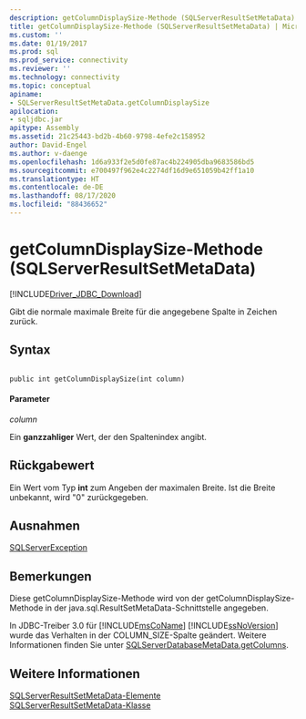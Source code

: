 ```yaml
---
description: getColumnDisplaySize-Methode (SQLServerResultSetMetaData)
title: getColumnDisplaySize-Methode (SQLServerResultSetMetaData) | Microsoft-Dokumentation
ms.custom: ''
ms.date: 01/19/2017
ms.prod: sql
ms.prod_service: connectivity
ms.reviewer: ''
ms.technology: connectivity
ms.topic: conceptual
apiname:
- SQLServerResultSetMetaData.getColumnDisplaySize
apilocation:
- sqljdbc.jar
apitype: Assembly
ms.assetid: 21c25443-bd2b-4b60-9798-4efe2c158952
author: David-Engel
ms.author: v-daenge
ms.openlocfilehash: 1d6a933f2e5d0fe87ac4b224905dba9683586bd5
ms.sourcegitcommit: e700497f962e4c2274df16d9e651059b42ff1a10
ms.translationtype: HT
ms.contentlocale: de-DE
ms.lasthandoff: 08/17/2020
ms.locfileid: "88436652"
---
```

# <a name="getcolumndisplaysize-method-sqlserverresultsetmetadata"></a>getColumnDisplaySize-Methode (SQLServerResultSetMetaData)
[!INCLUDE[Driver_JDBC_Download](../../../includes/driver_jdbc_download.md)]

  Gibt die normale maximale Breite für die angegebene Spalte in Zeichen zurück.  
  
## <a name="syntax"></a>Syntax  
  
```  
  
public int getColumnDisplaySize(int column)  
```  
  
#### <a name="parameters"></a>Parameter  
 *column*  
  
 Ein **ganzzahliger** Wert, der den Spaltenindex angibt.  
  
## <a name="return-value"></a>Rückgabewert  
 Ein Wert vom Typ **int** zum Angeben der maximalen Breite. Ist die Breite unbekannt, wird "0" zurückgegeben.  
  
## <a name="exceptions"></a>Ausnahmen  
 [SQLServerException](../../../connect/jdbc/reference/sqlserverexception-class.md)  
  
## <a name="remarks"></a>Bemerkungen  
 Diese getColumnDisplaySize-Methode wird von der getColumnDisplaySize-Methode in der java.sql.ResultSetMetaData-Schnittstelle angegeben.  
  
 In JDBC-Treiber 3.0 für [!INCLUDE[msCoName](../../../includes/msconame_md.md)] [!INCLUDE[ssNoVersion](../../../includes/ssnoversion-md.md)] wurde das Verhalten in der COLUMN_SIZE-Spalte geändert. Weitere Informationen finden Sie unter [SQLServerDatabaseMetaData.getColumns](../../../connect/jdbc/reference/getcolumns-method-sqlserverdatabasemetadata.md).  
  
## <a name="see-also"></a>Weitere Informationen  
 [SQLServerResultSetMetaData-Elemente](../../../connect/jdbc/reference/sqlserverresultsetmetadata-members.md)   
 [SQLServerResultSetMetaData-Klasse](../../../connect/jdbc/reference/sqlserverresultsetmetadata-class.md)  
  
  
